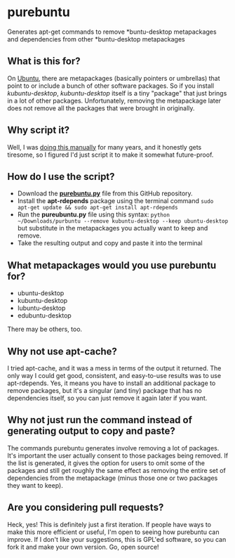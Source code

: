 # purebuntu
Generates apt-get commands to remove *buntu-desktop metapackages and dependencies from other *buntu-desktop metapackages

## What is this for?
On [Ubuntu](https://ubuntu.com), there are metapackages (basically pointers or umbrellas) that point to or include a bunch of other software packages. So if you install _kubuntu-desktop_, _kubuntu-desktop_ itself is a tiny "package" that just brings in a lot of other packages. Unfortunately, removing the metapackage later does not remove all the packages that were brought in originally.

## Why script it?
Well, I was [doing this manually](http://www.psychocats.net/ubuntucat/tag/pure-ubuntu/) for many years, and it honestly gets tiresome, so I figured I'd just script it to make it somewhat future-proof.

## How do I use the script?
* Download the [**purebuntu.py**](https://github.com/aysiu/purebuntu/blob/master/purebuntu.py) file from this GitHub repository.
* Install the **apt-rdepends** package using the terminal command `sudo apt-get update && sudo apt-get install apt-rdepends`
* Run the **pureubuntu.py** file using this syntax: `python ~/Downloads/purbuntu --remove kubuntu-desktop --keep ubuntu-desktop` but substitute in the metapackages you actually want to keep and remove.
* Take the resulting output and copy and paste it into the terminal

## What metapackages would you use purebuntu for?
* ubuntu-desktop
* kubuntu-desktop
* lubuntu-desktop
* edubuntu-desktop

There may be others, too.

## Why not use apt-cache?
I tried apt-cache, and it was a mess in terms of the output it returned. The only way I could get good, consistent, and easy-to-use results was to use apt-rdepends. Yes, it means you have to install an additional package to remove packages, but it's a singular (and tiny) package that has no dependencies itself, so you can just remove it again later if you want.

## Why not just run the command instead of generating output to copy and paste?
The commands purebuntu generates involve removing a lot of packages. It's important the user actually consent to those packages being removed. If the list is generated, it gives the option for users to omit some of the packages and still get roughly the same effect as removing the entire set of dependencies from the metapackage (minus those one or two packages they want to keep).

## Are you considering pull requests?
Heck, yes! This is definitely just a first iteration. If people have ways to make this more efficient or useful, I'm open to seeing how purebuntu can improve. If I don't like your suggestions, this is GPL'ed software, so you can fork it and make your own version. Go, open source!
